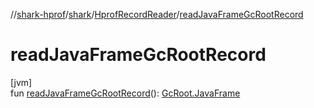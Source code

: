 //[shark-hprof](../../../index.md)/[shark](../index.md)/[HprofRecordReader](index.md)/[readJavaFrameGcRootRecord](read-java-frame-gc-root-record.md)

# readJavaFrameGcRootRecord

[jvm]\
fun [readJavaFrameGcRootRecord](read-java-frame-gc-root-record.md)(): [GcRoot.JavaFrame](../-gc-root/-java-frame/index.md)
